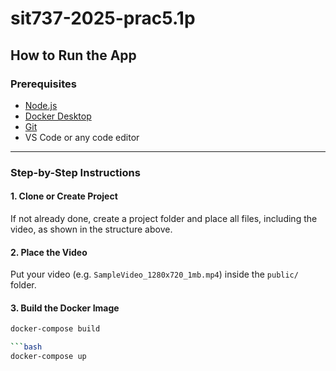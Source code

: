 # sit737-2025-prac5.1p

## How to Run the App

### Prerequisites

- [Node.js](https://nodejs.org/)
- [Docker Desktop](https://www.docker.com/)
- [Git](https://git-scm.com/)
- VS Code or any code editor

---

### Step-by-Step Instructions

#### 1. Clone or Create Project

If not already done, create a project folder and place all files, including the video, as shown in the structure above.

#### 2. Place the Video

Put your video (e.g. `SampleVideo_1280x720_1mb.mp4`) inside the `public/` folder.

#### 3. Build the Docker Image

```bash
docker-compose build

```bash
docker-compose up